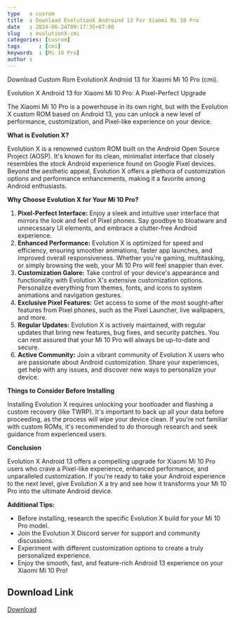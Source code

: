 ```yaml
---
type   : cusrom
title  : Download EvolutionX Androind 13 For Xiaomi Mi 10 Pro
date   : 2024-06-24T09:17:35+07:00
slug   : evolutionX-cmi
categories: [cusrom]
tags      : [cmi]
keywords  : [Mi 10 Pro]
author : 
---
```


Download Custom Rom EvolutionX Android 13 for Xiaomi Mi 10 Pro (cmi).

Evolution X Android 13 for Xiaomi Mi 10 Pro: A Pixel-Perfect Upgrade

The Xiaomi Mi 10 Pro is a powerhouse in its own right, but with the Evolution X custom ROM based on Android 13, you can unlock a new level of performance, customization, and Pixel-like experience on your device.

**What is Evolution X?**

Evolution X is a renowned custom ROM built on the Android Open Source Project (AOSP). It's known for its clean, minimalist interface that closely resembles the stock Android experience found on Google Pixel devices. Beyond the aesthetic appeal, Evolution X offers a plethora of customization options and performance enhancements, making it a favorite among Android enthusiasts.

**Why Choose Evolution X for Your Mi 10 Pro?**

1. **Pixel-Perfect Interface:** Enjoy a sleek and intuitive user interface that mirrors the look and feel of Pixel phones. Say goodbye to bloatware and unnecessary UI elements, and embrace a clutter-free Android experience.
2. **Enhanced Performance:** Evolution X is optimized for speed and efficiency, ensuring smoother animations, faster app launches, and improved overall responsiveness. Whether you're gaming, multitasking, or simply browsing the web, your Mi 10 Pro will feel snappier than ever.
3. **Customization Galore:** Take control of your device's appearance and functionality with Evolution X's extensive customization options. Personalize everything from themes, fonts, and icons to system animations and navigation gestures.
4. **Exclusive Pixel Features:** Get access to some of the most sought-after features from Pixel phones, such as the Pixel Launcher, live wallpapers, and more.
5. **Regular Updates:** Evolution X is actively maintained, with regular updates that bring new features, bug fixes, and security patches. You can rest assured that your Mi 10 Pro will always be up-to-date and secure.
6. **Active Community:** Join a vibrant community of Evolution X users who are passionate about Android customization. Share your experiences, get help with any issues, and discover new ways to personalize your device.

**Things to Consider Before Installing**

Installing Evolution X requires unlocking your bootloader and flashing a custom recovery (like TWRP). It's important to back up all your data before proceeding, as the process will wipe your device clean. If you're not familiar with custom ROMs, it's recommended to do thorough research and seek guidance from experienced users.

**Conclusion**

Evolution X Android 13 offers a compelling upgrade for Xiaomi Mi 10 Pro users who crave a Pixel-like experience, enhanced performance, and unparalleled customization. If you're ready to take your Android experience to the next level, give Evolution X a try and see how it transforms your Mi 10 Pro into the ultimate Android device.

**Additional Tips:**

* Before installing, research the specific Evolution X build for your Mi 10 Pro model.
* Join the Evolution X Discord server for support and community discussions.
* Experiment with different customization options to create a truly personalized experience.
* Enjoy the smooth, fast, and feature-rich Android 13 experience on your Xiaomi Mi 10 Pro!


## Download Link
[Download](https://sourceforge.net/projects/evolution-x/files/cmi/13/)



